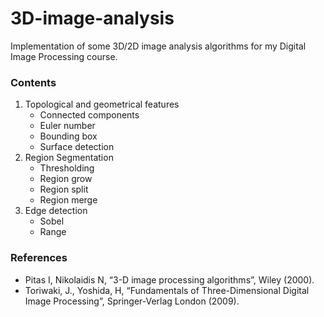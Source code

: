 # 3D-image-analysis
Implementation of some 3D/2D image analysis algorithms for my Digital Image Processing course.

### Contents

1. Topological and geometrical features
   * Connected components
   * Euler number
   * Bounding box
   * Surface detection
2. Region Segmentation
   * Thresholding
   * Region grow
   * Region split
   * Region merge
3. Edge detection
   * Sobel
   * Range

### References
* Pitas I, Nikolaidis N, “3-D image processing algorithms”, Wiley (2000).
* Toriwaki, J., Yoshida, H, “Fundamentals of Three-Dimensional Digital Image Processing”, Springer-Verlag London (2009).
